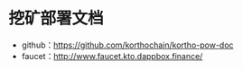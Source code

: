 # 挖矿部署文档
- github：https://github.com/korthochain/kortho-pow-doc
- faucet：http://www.faucet.kto.dappbox.finance/